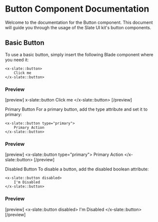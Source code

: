 # Button Component Documentation

Welcome to the documentation for the Button component. This document will guide you through the usage of the Slate UI kit's button components.

## Basic Button

To use a basic button, simply insert the following Blade component where you need it:

```blade
<x-slate::button>
    Click me
</x-slate::button>
```

### Preview

[preview]
x-slate::button
Click me
</x-slate::button>
[/preview]

Primary Button
For a primary button, add the type attribute and set it to primary:

```blade
<x-slate::button type="primary">
    Primary Action
</x-slate::button>
```

### Preview

[preview]
<x-slate::button type="primary">
Primary Action
</x-slate::button>
[/preview]

Disabled Button
To disable a button, add the disabled boolean attribute:

```blade
<x-slate::button disabled>
    I'm Disabled
</x-slate::button>
```

### Preview

[preview]
<x-slate::button disabled>
I'm Disabled
</x-slate::button>
[/preview]
